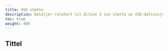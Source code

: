 ```yaml
---
title: XSD støtte
description: Detaljer relatert til Altinn 3 sin støtte av XSD-definisjoner.
toc: true
weight: 400
---
```


## Tittel